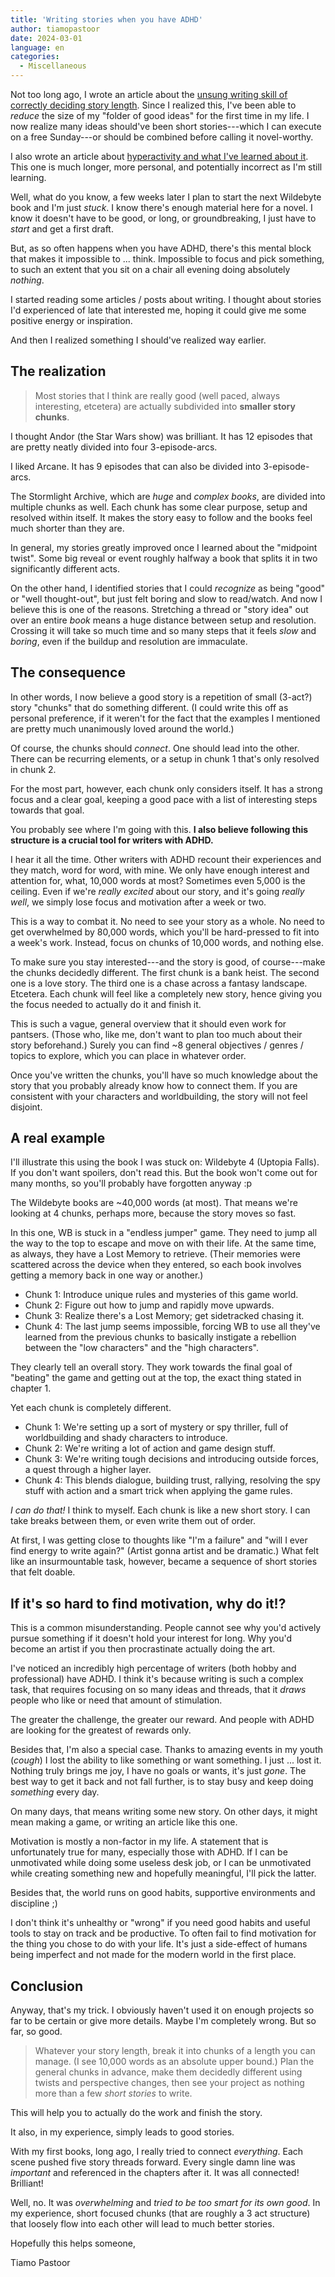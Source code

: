 ```yaml
---
title: 'Writing stories when you have ADHD'
author: tiamopastoor
date: 2024-03-01
language: en
categories:
  - Miscellaneous
---
```


Not too long ago, I wrote an article about the [unsung writing skill of correctly deciding story length](/blog/2024/01/writing-skill-determining-story-length/). Since I realized this, I've been able to _reduce_ the size of my "folder of good ideas" for the first time in my life. I now realize many ideas should've been short stories---which I can execute on a free Sunday---or should be combined before calling it novel-worthy.

I also wrote an article about [hyperactivity and what I've learned about it](/blog/2024/01/my-best-explanation-of-ADHD/). This one is much longer, more personal, and potentially incorrect as I'm still learning.

Well, what do you know, a few weeks later I plan to start the next Wildebyte book and I'm just _stuck_. I know there's enough material here for a novel. I know it doesn't have to be good, or long, or groundbreaking, I just have to _start_ and get a first draft. 

But, as so often happens when you have ADHD, there's this mental block that makes it impossible to ... think. Impossible to focus and pick something, to such an extent that you sit on a chair all evening doing absolutely _nothing_.

I started reading some articles / posts about writing. I thought about stories I'd experienced of late that interested me, hoping it could give me some positive energy or inspiration.

And then I realized something I should've realized way earlier.

## The realization

> Most stories that I think are really good (well paced, always interesting, etcetera) are actually subdivided into **smaller story chunks**.

I thought Andor (the Star Wars show) was brilliant. It has 12 episodes that are pretty neatly divided into four 3-episode-arcs.

I liked Arcane. It has 9 episodes that can also be divided into 3-episode-arcs.

The Stormlight Archive, which are _huge_ and _complex books_, are divided into multiple chunks as well. Each chunk has some clear purpose, setup and resolved within itself. It makes the story easy to follow and the books feel much shorter than they are.

In general, my stories greatly improved once I learned about the "midpoint twist". Some big reveal or event roughly halfway a book that splits it in two significantly different acts.

On the other hand, I identified stories that I could _recognize_ as being "good" or "well thought-out", but just felt boring and slow to read/watch. And now I believe this is one of the reasons. Stretching a thread or "story idea" out over an entire _book_ means a huge distance between setup and resolution. Crossing it will take so much time and so many steps that it feels _slow_ and _boring_, even if the buildup and resolution are immaculate.

## The consequence

In other words, I now believe a good story is a repetition of small (3-act?) story "chunks" that do something different. (I could write this off as personal preference, if it weren't for the fact that the examples I mentioned are pretty much unanimously loved around the world.)

Of course, the chunks should _connect_. One should lead into the other. There can be recurring elements, or a setup in chunk 1 that's only resolved in chunk 2. 

For the most part, however, each chunk only considers itself. It has a strong focus and a clear goal, keeping a good pace with a list of interesting steps towards that goal.

You probably see where I'm going with this. **I also believe following this structure is a crucial tool for writers with ADHD.**

I hear it all the time. Other writers with ADHD recount their experiences and they match, word for word, with mine. We only have enough interest and attention for, what, 10,000 words at most? Sometimes even 5,000 is the ceiling. Even if we're _really excited_ about our story, and it's going _really well_, we simply lose focus and motivation after a week or two.

This is a way to combat it. No need to see your story as a whole. No need to get overwhelmed by 80,000 words, which you'll be hard-pressed to fit into a week's work. Instead, focus on chunks of 10,000 words, and nothing else.

To make sure you stay interested---and the story is good, of course---make the chunks decidedly different. The first chunk is a bank heist. The second one is a love story. The third one is a chase across a fantasy landscape. Etcetera. Each chunk will feel like a completely new story, hence giving you the focus needed to actually do it and finish it.

This is such a vague, general overview that it should even work for pantsers. (Those who, like me, don't want to plan too much about their story beforehand.) Surely you can find ~8 general objectives / genres / topics to explore, which you can place in whatever order.

Once you've written the chunks, you'll have so much knowledge about the story that you probably already know how to connect them. If you are consistent with your characters and worldbuilding, the story will not feel disjoint.

## A real example

I'll illustrate this using the book I was stuck on: Wildebyte 4 (Uptopia Falls). If you don't want spoilers, don't read this. But the book won't come out for many months, so you'll probably have forgotten anyway :p

The Wildebyte books are ~40,000 words (at most). That means we're looking at 4 chunks, perhaps more, because the story moves so fast.

In this one, WB is stuck in a "endless jumper" game. They need to jump all the way to the top to escape and move on with their life. At the same time, as always, they have a Lost Memory to retrieve. (Their memories were scattered across the device when they entered, so each book involves getting a memory back in one way or another.)

* Chunk 1: Introduce unique rules and mysteries of this game world.
* Chunk 2: Figure out how to jump and rapidly move upwards.
* Chunk 3: Realize there's a Lost Memory; get sidetracked chasing it.
* Chunk 4: The last jump seems impossible, forcing WB to use all they've learned from the previous chunks to basically instigate a rebellion between the "low characters" and the "high characters".

They clearly tell an overall story. They work towards the final goal of "beating" the game and getting out at the top, the exact thing stated in chapter 1.

Yet each chunk is completely different.
* Chunk 1: We're setting up a sort of mystery or spy thriller, full of worldbuilding and shady characters to introduce.
* Chunk 2: We're writing a lot of action and game design stuff.
* Chunk 3: We're writing tough decisions and introducing outside forces, a quest through a higher layer.
* Chunk 4: This blends dialogue, building trust, rallying, resolving the spy stuff with action and a smart trick when applying the game rules.

_I can do that!_ I think to myself. Each chunk is like a new short story. I can take breaks between them, or even write them out of order.

At first, I was getting close to thoughts like "I'm a failure" and "will I ever find energy to write again?" (Artist gonna artist and be dramatic.) What felt like an insurmountable task, however, became a sequence of short stories that felt doable.

## If it's so hard to find motivation, why do it!?

This is a common misunderstanding. People cannot see why you'd actively pursue something if it doesn't hold your interest for long. Why you'd become an artist if you then procrastinate actually doing the art.

I've noticed an incredibly high percentage of writers (both hobby and professional) have ADHD. I think it's because writing is such a complex task, that requires focusing on so many ideas and threads, that it _draws_ people who like or need that amount of stimulation.

The greater the challenge, the greater our reward. And people with ADHD are looking for the greatest of rewards only.

Besides that, I'm also a special case. Thanks to amazing events in my youth (_cough_) I lost the ability to like something or want something. I just ... lost it. Nothing truly brings me joy, I have no goals or wants, it's just _gone_. The best way to get it back and not fall further, is to stay busy and keep doing _something_ every day.

On many days, that means writing some new story. On other days, it might mean making a game, or writing an article like this one.

Motivation is mostly a non-factor in my life. A statement that is unfortunately true for many, especially those with ADHD. If I can be unmotivated while doing some useless desk job, or I can be unmotivated while creating something new and hopefully meaningful, I'll pick the latter. 

Besides that, the world runs on good habits, supportive environments and discipline ;)

I don't think it's unhealthy or "wrong" if you need good habits and useful tools to stay on track and be productive. To often fail to find motivation for the thing you chose to do with your life. It's just a side-effect of humans being imperfect and not made for the modern world in the first place.

## Conclusion

Anyway, that's my trick. I obviously haven't used it on enough projects so far to be certain or give more details. Maybe I'm completely wrong. But so far, so good.

> Whatever your story length, break it into chunks of a length you can manage. (I see 10,000 words as an absolute upper bound.) Plan the general chunks in advance, make them decidedly different using twists and perspective changes, then see your project as nothing more than a few _short stories_ to write.

This will help you to actually do the work and finish the story.

It also, in my experience, simply leads to good stories.

With my first books, long ago, I really tried to connect _everything_. Each scene pushed five story threads forward. Every single damn line was _important_ and referenced in the chapters after it. It was all connected! Brilliant!

Well, no. It was _overwhelming_ and _tried to be too smart for its own good_. In my experience, short focused chunks (that are roughly a 3 act structure) that loosely flow into each other will lead to much better stories.

Hopefully this helps someone,

Tiamo Pastoor